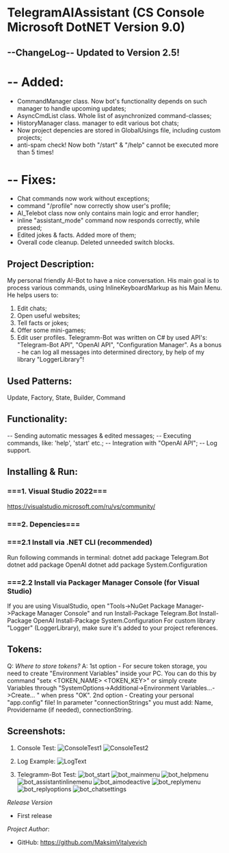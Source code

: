 # TelegramAIAssistant (CS Console Microsoft DotNET Version 9.0)

## --ChangeLog-- Updated to Version 2.5!
# -- Added:
 - CommandManager class. Now bot's functionality depends on such manager to handle upcoming updates;
 - AsyncCmdList class. Whole list of asynchronized command-classes;
 - HistoryManager class. manager to edit various bot chats;
 - Now project depencies are stored in GlobalUsings file, including custom projects;
 - anti-spam check! Now both "/start" & "/help" cannot be executed more than 5 times!
# -- Fixes:
 - Chat commands now work without exceptions;
 - command "/profile" now correctly show user's profile;
 - AI_Telebot class now only contains main logic and error handler;
 - inline "assistant_mode" command now responds correctly, while pressed;
 - Edited jokes & facts. Added more of them;
 - Overall code cleanup. Deleted unneeded switch blocks.

## Project Description:
My personal friendly AI-Bot to have a nice conversation. His main goal is to process various commands, using InlineKeyboardMarkup as his Main Menu. He helps users to:
1. Edit chats;
2. Open useful websites;
3. Tell facts or jokes;
4. Offer some mini-games;
5. Edit user profiles.
Telegramm-Bot was written on C# by used API's: "Telegram-Bot API", "OpenAI API", "Configuration Manager". As a bonus - he can log all messages into determined directory, by help of my library "LoggerLibrary"!

## Used Patterns:
Update, Factory, State, Builder, Command

## Functionality:
-- Sending automatic messages & edited messages;
-- Executing commands, like: 'help', 'start' etc.;
-- Integration with "OpenAI API";
-- Log support.

## Installing & Run:
### ===1. Visual Studio 2022===
https://visualstudio.microsoft.com/ru/vs/community/
### ===2. Depencies===
### ===2.1 Install via .NET CLI (recommended)
Run following commands in terminal:
dotnet add package Telegram.Bot
dotnet add package OpenAI
dotnet add package System.Configuration
### ===2.2 Install via Packager Manager Console (for Visual Studio)
If you are using VisualStudio, open "Tools->NuGet Package Manager->Package Manager Console" and run
Install-Package Telegram.Bot
Install-Package OpenAI
Install-Package System.Configuration
For custom library "Logger" (LoggerLibrary), make sure it's added to your project references.

## Tokens:
Q: *Where to store tokens?*
A: 1st option - For secure token storage, you need to create "Environment Variables" inside your PC. You can do this by command "setx <TOKEN_NAME> <TOKEN_KEY>" or simply create Variables through
"SystemOptions->Additional->Environment Variables...->Create... <NAME> <VALUE>" when press "OK".
2nd option - Creating your personal "app.config" file! In parameter "connectionStrings" you must add: Name, Providername (if needed), connectionString.

## Screenshots:
1. Console Test:
![ConsoleTest1](https://github.com/user-attachments/assets/9e65055a-f19b-4b3d-b272-97585c31521a)
![ConsoleTest2](https://github.com/user-attachments/assets/8460b2b6-50c5-4ec2-9299-572065a61d5d)

2. Log Example:
![LogText](https://github.com/user-attachments/assets/7b7b05b1-7af4-49f8-8b87-e20a90560b29)

3. Telegramm-Bot Test:
![bot_start](https://github.com/user-attachments/assets/615b7abe-e925-42ca-b550-754eaeec548c)
![bot_mainmenu](https://github.com/user-attachments/assets/6c6f113d-5d2c-47a7-b912-c5fe643f4a2a)
![bot_helpmenu](https://github.com/user-attachments/assets/363b7fa6-5187-4bd3-bdd5-7cd3cd2f77b5)
![bot_assistantinlinemenu](https://github.com/user-attachments/assets/adbce435-44bf-4c32-a1cd-b75c7bda690b)
![bot_aimodeactive](https://github.com/user-attachments/assets/2b8867d5-7458-4c60-9848-a7b82616aff0)
![bot_replymenu](https://github.com/user-attachments/assets/75de2a1e-dbd8-45f3-bd25-96278a9a29f0)
![bot_replyoptions](https://github.com/user-attachments/assets/c2a133e8-9189-4df8-818d-8429370c47cb)
![bot_chatsettings](https://github.com/user-attachments/assets/905182c7-2dc7-4163-9477-4bef5072bb5a)


*Release Version*
* First release

*Project Author*:
* GitHub: https://github.com/MaksimVitalyevich

